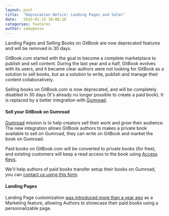 ```yaml
---
layout: post
title:  "Deprecation Notice: Landing Pages and Sales"
date:   2016-01-15 10:00:10
categories: features
author: samypesse
---
```


Landing Pages and Selling Books on GitBook are now deprecated features and will be removed in 30 days.

<!-- more -->

GitBook.com started with the goal to become a complete marketplace to publish and sell content. During the last year and a half, GitBook evolves with its users, and it became clear authors were not looking for GitBook as a solution to sell books, but as a solution to write, publish and manage their content collaboratively.

Selling books on GitBook.com is now deprecated, and will be completely disabled in 30 days (It's already no longer possible to create a paid book). It is replaced by a better integration with [Gumroad](https://gumroad.com).

#### Sell your GitBook on Gumroad

[Gumroad](https://gumroad.com) mission is to help creators sell their work and grow their audience. The new integration allows GitBook authors to makes a private book available to sell on Gumroad, they can write on GitBook and market the book on Gumroad.

Paid books on GitBook.com will be converted to private books (for free), and existing customers will keep a read access to the book using [Access Keys](http://developer.gitbook.com/books/keys/index.html).

We'll help authors of paid books transfer setup their books on Gumroad, you can [contact us using this form](https://www.gitbook.com/contact).

#### Landing Pages

Landing Page customization [was introduced more than a year ago](https://www.gitbook.com/blog/features/landing) as a Marketing feature, allowing Authors to showcase their paid books using a personnalizable page.


